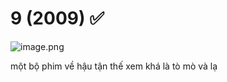 # 9 (2009) ✅

![image.png](9%20(2009)%20%E2%9C%85%2046806c2c9d024806a745052548162bc6/image.png)

một bộ phim về hậu tận thế xem khá là tò mò và lạ